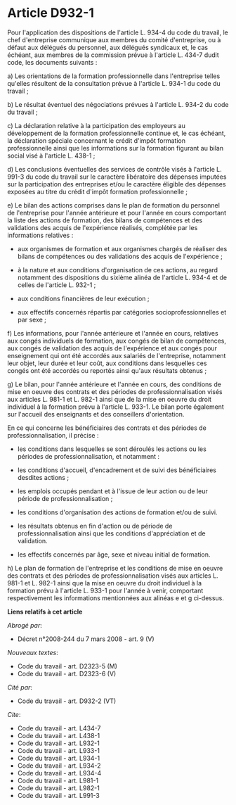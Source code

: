 # Article D932-1

Pour l'application des dispositions de l'article L. 934-4 du code du travail, le chef d'entreprise communique aux membres du
comité d'entreprise, ou à défaut aux délégués du personnel, aux délégués syndicaux et, le cas échéant, aux membres de la
commission prévue à l'article L. 434-7 dudit code, les documents suivants :

a) Les orientations de la formation professionnelle dans l'entreprise telles qu'elles résultent de la consultation prévue à
l'article L. 934-1 du code du travail ;

b) Le résultat éventuel des négociations prévues à l'article L. 934-2 du code du travail ;

c) La déclaration relative à la participation des employeurs au développement de la formation professionnelle continue et, le
cas échéant, la déclaration spéciale concernant le crédit d'impôt formation professionnelle ainsi que les informations sur la
formation figurant au bilan social visé à l'article L. 438-1 ;

d) Les conclusions éventuelles des services de contrôle visés à l'article L. 991-3 du code du travail sur le caractère
libératoire des dépenses imputées sur la participation des entreprises et/ou le caractère éligible des dépenses exposées au
titre du crédit d'impôt formation professionnelle ;

e) Le bilan des actions comprises dans le plan de formation du personnel de l'entreprise pour l'année antérieure et pour
l'année en cours comportant la liste des actions de formation, des bilans de compétences et des validations des acquis de
l'expérience réalisés, complétée par les informations relatives :

- aux organismes de formation et aux organismes chargés de réaliser des bilans de compétences ou des validations des acquis
de l'expérience ;

- à la nature et aux conditions d'organisation de ces actions, au regard notamment des dispositions du sixième alinéa de
l'article L. 934-4 et de celles de l'article L. 932-1 ;

- aux conditions financières de leur exécution ;

- aux effectifs concernés répartis par catégories socioprofessionnelles et par sexe ;

f) Les informations, pour l'année antérieure et l'année en cours, relatives aux congés individuels de formation, aux congés
de bilan de compétences, aux congés de validation des acquis de l'expérience et aux congés pour enseignement qui ont été
accordés aux salariés de l'entreprise, notamment leur objet, leur durée et leur coût, aux conditions dans lesquelles ces
congés ont été accordés ou reportés ainsi qu'aux résultats obtenus ;

g) Le bilan, pour l'année antérieure et l'année en cours, des conditions de mise en oeuvre des contrats et des périodes de
professionnalisation visés aux articles L. 981-1 et L. 982-1 ainsi que de la mise en oeuvre du droit individuel à la
formation prévu à l'article L. 933-1. Le bilan porte également sur l'accueil des enseignants et des conseillers
d'orientation.

En ce qui concerne les bénéficiaires des contrats et des périodes de professionnalisation, il précise :

- les conditions dans lesquelles se sont déroulés les actions ou les périodes de professionnalisation, et notamment :

- les conditions d'accueil, d'encadrement et de suivi des bénéficiaires desdites actions ;

- les emplois occupés pendant et à l'issue de leur action ou de leur période de professionnalisation ;

- les conditions d'organisation des actions de formation et/ou de suivi.

- les résultats obtenus en fin d'action ou de période de professionnalisation ainsi que les conditions d'appréciation et de
validation.

- les effectifs concernés par âge, sexe et niveau initial de formation.

h) Le plan de formation de l'entreprise et les conditions de mise en oeuvre des contrats et des périodes de
professionnalisation visés aux articles L. 981-1 et L. 982-1 ainsi que la mise en oeuvre du droit individuel à la formation
prévu à l'article L. 933-1 pour l'année à venir, comportant respectivement les informations mentionnées aux alinéas e et g
ci-dessus.

**Liens relatifs à cet article**

_Abrogé par_:

  - Décret n°2008-244 du 7 mars 2008 - art. 9 (V)

_Nouveaux textes_:

  - Code du travail - art. D2323-5 (M)
  - Code du travail - art. D2323-6 (V)

_Cité par_:

  - Code du travail - art. D932-2 (VT)

_Cite_:

  - Code du travail - art. L434-7
  - Code du travail - art. L438-1
  - Code du travail - art. L932-1
  - Code du travail - art. L933-1
  - Code du travail - art. L934-1
  - Code du travail - art. L934-2
  - Code du travail - art. L934-4
  - Code du travail - art. L981-1
  - Code du travail - art. L982-1
  - Code du travail - art. L991-3

